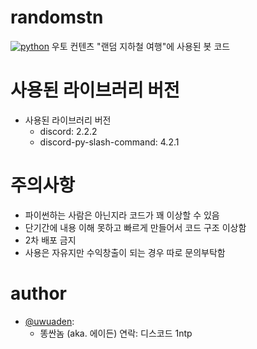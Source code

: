 # randomstn
[![python](https://img.shields.io/badge/Python-3.11.1-3776AB.svg?style=flat&logo=python&logoColor=white)](https://www.python.org)
우토 컨텐츠 "랜덤 지하철 여행"에 사용된 봇 코드

# 사용된 라이브러리 버전
- 사용된 라이브러리 버전
  - discord: 2.2.2
  - discord-py-slash-command: 4.2.1
# 주의사항
- 파이썬하는 사람은 아닌지라 코드가 꽤 이상할 수 있음
- 단기간에 내용 이해 못하고 빠르게 만들어서 코드 구조 이상함
- 2차 배포 금지
- 사용은 자유지만 수익창출이 되는 경우 따로 문의부탁함
# author
- [@uwuaden](https://www.github.com/1ntp):
  - 똥싼놈 (aka. 에이든) 연락: 디스코드 1ntp

